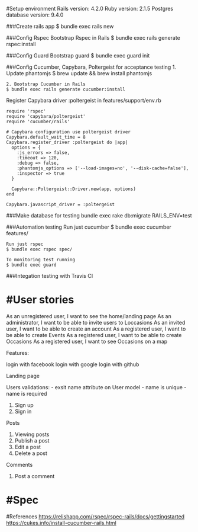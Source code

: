 #Setup environment
	Rails version: 4.2.0
	Ruby version: 2.1.5
	Postgres database version: 9.4.0

###Create rails app
	$ bundle exec rails new <your name app>


###Config Rspec
	Bootstrap Rspec in Rails
	$ bundle exec rails generate rspec:install

###Config Guard
	Bootstrap guard
	$ bundle exec guard init

###Config Cucumber, Capybara, Poltergeist for acceptance testing
	1. Update phantomjs
	$ brew update && brew install phantomjs

	2. Bootstrap Cucumber in Rails
	$ bundle exec rails generate cucumber:install

Register Capybara driver :poltergeist in features/support/env.rb

	require 'rspec'
	require 'capybara/poltergeist'
	require 'cucumber/rails'

	# Capybara configuration use poltergeist driver
	Capybara.default_wait_time = 8
	Capybara.register_driver :poltergeist do |app|
	  options = {
    	:js_errors => false,
	    :timeout => 120,
    	:debug => false,
	    :phantomjs_options => ['--load-images=no', '--disk-cache=false'],
    	:inspector => true
	  }

	  Capybara::Poltergeist::Driver.new(app, options)
	end

	Capybara.javascript_driver = :poltergeist

###Make database for testing
	bundle exec rake db:migrate RAILS_ENV=test

###Automation testing
	Run just cucumber
	$ bundle exec cucumber features/

	Run just rspec
	$ bundle exec rspec spec/

	To monitoring test running
	$ bundle exec guard

###Integation testing with Travis CI


#User stories
===
As an unregistered user, I want to see the home/landing page
As an administrator, I want to be able to invite users to Loccasions
As an invited user, I want to be able to create an account
As a registered user, I want to be able to create Events
As a registered user, I want to be able to create Occasions
As a registered user, I want to see Occasions on a map

Features:

login with facebook
login with google
login with github

Landing page

Users
	validations:
		- exsit name attribute on User model
		- name is unique
		- name is required

1. Sign up
2. Sign in

Posts

1. Viewing posts
2. Publish a post
3. Edit a post
4. Delete a post

Comments

1. Post a comment

#Spec
===


#References
	https://relishapp.com/rspec/rspec-rails/docs/gettingstarted
	https://cukes.info/install-cucumber-rails.html

